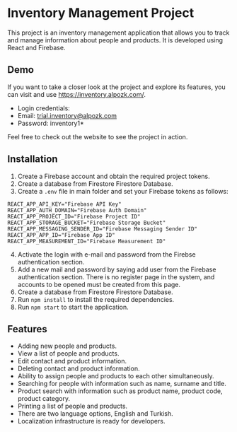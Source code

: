 # Inventory Management Project

This project is an inventory management application that allows you to track and manage information about people and products. It is developed using React and Firebase.

## Demo
If you want to take a closer look at the project and explore its features, you can visit and use https://inventory.alpozk.com/.

- Login credentials:
- Email: trial.inventory@alpozk.com
- Password: inventory1*

Feel free to check out the website to see the project in action.

## Installation

1. Create a Firebase account and obtain the required project tokens.
2. Create a database from Firestore Firestore Database.
3. Create a `.env` file in main folder and set your Firebase tokens as follows:

```
REACT_APP_API_KEY="Firebase API Key"
REACT_APP_AUTH_DOMAIN="Firebase Auth Domain"
REACT_APP_PROJECT_ID="Firebase Project ID"
REACT_APP_STORAGE_BUCKET="Firebase Storage Bucket"
REACT_APP_MESSAGING_SENDER_ID="Firebase Messaging Sender ID"
REACT_APP_APP_ID="Firebase App ID"
REACT_APP_MEASUREMENT_ID="Firebase Measurement ID"
```

4. Activate the login with e-mail and password from the Firebse authentication section.
5. Add a new mail and password by saying add user from the Firebase authentication section. There is no register page in the system, and accounts to be opened must be created from this page.
6. Create a database from Firestore Firestore Database.
7. Run `npm install` to install the required dependencies.
8. Run `npm start` to start the application.

## Features

- Adding new people and products. 
- View a list of people and products. 
- Edit contact and product information. 
- Deleting contact and product information. 
- Ability to assign people and products to each other simultaneously. 
- Searching for people with information such as name, surname and title. 
- Product search with information such as product name, product code, product category.
- Printing a list of people and products.
- There are two language options, English and Turkish.
- Localization infrastructure is ready for developers.



